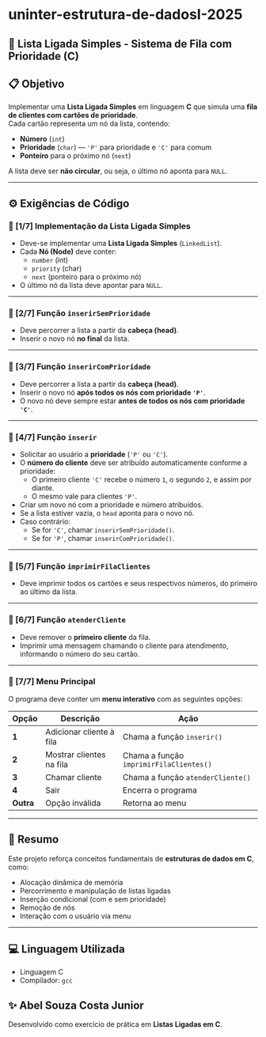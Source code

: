 # uninter-estrutura-de-dadosI-2025
## 🧮 Lista Ligada Simples - Sistema de Fila com Prioridade (C)

## 📋 Objetivo

Implementar uma **Lista Ligada Simples** em linguagem **C** que simula uma **fila de clientes com cartões de prioridade**.  
Cada cartão representa um nó da lista, contendo:
- **Número** (`int`)
- **Prioridade** (`char`) — `'P'` para prioridade e `'C'` para comum
- **Ponteiro** para o próximo nó (`next`)

A lista deve ser **não circular**, ou seja, o último nó aponta para `NULL`.

---

## ⚙️ Exigências de Código

### 🧩 [1/7] Implementação da Lista Ligada Simples
- Deve-se implementar uma **Lista Ligada Simples** (`LinkedList`).
- Cada **Nó (Node)** deve conter:
  - `number` (int)
  - `priority` (char)
  - `next` (ponteiro para o próximo nó)
- O último nó da lista deve apontar para `NULL`.

---

### 🧩 [2/7] Função `inserirSemPrioridade`
- Deve percorrer a lista a partir da **cabeça (head)**.
- Inserir o novo nó **no final** da lista.

---

### 🧩 [3/7] Função `inserirComPrioridade`
- Deve percorrer a lista a partir da **cabeça (head)**.
- Inserir o novo nó **após todos os nós com prioridade `'P'`**.
- O novo nó deve sempre estar **antes de todos os nós com prioridade `'C'`**.

---

### 🧩 [4/7] Função `inserir`
- Solicitar ao usuário a **prioridade** (`'P'` ou `'C'`).
- O **número do cliente** deve ser atribuído automaticamente conforme a prioridade:
  - O primeiro cliente `'C'` recebe o número `1`, o segundo `2`, e assim por diante.
  - O mesmo vale para clientes `'P'`.
- Criar um novo nó com a prioridade e número atribuídos.
- Se a lista estiver vazia, o `head` aponta para o novo nó.
- Caso contrário:
  - Se for `'C'`, chamar `inserirSemPrioridade()`.
  - Se for `'P'`, chamar `inserirComPrioridade()`.

---

### 🧩 [5/7] Função `imprimirFilaClientes`
- Deve imprimir todos os cartões e seus respectivos números, do primeiro ao último da lista.

---

### 🧩 [6/7] Função `atenderCliente`
- Deve remover o **primeiro cliente** da fila.
- Imprimir uma mensagem chamando o cliente para atendimento, informando o número do seu cartão.

---

### 🧩 [7/7] Menu Principal
O programa deve conter um **menu interativo** com as seguintes opções:

| Opção | Descrição | Ação |
|-------|------------|------|
| **1** | Adicionar cliente à fila | Chama a função `inserir()` |
| **2** | Mostrar clientes na fila | Chama a função `imprimirFilaClientes()` |
| **3** | Chamar cliente | Chama a função `atenderCliente()` |
| **4** | Sair | Encerra o programa |
| **Outra** | Opção inválida | Retorna ao menu |

---
## 🧠 Resumo

Este projeto reforça conceitos fundamentais de **estruturas de dados em C**, como:
- Alocação dinâmica de memória
- Percorrimento e manipulação de listas ligadas
- Inserção condicional (com e sem prioridade)
- Remoção de nós
- Interação com o usuário via menu

---

## 💻 Linguagem Utilizada
- Linguagem C
- Compilador: `gcc`

## ✨ Abel Souza Costa Junior
Desenvolvido como exercício de prática em **Listas Ligadas em C**.
